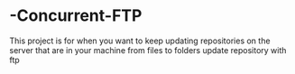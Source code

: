 # -Concurrent-FTP
 This project is for when you want to keep updating repositories on the server that are in your machine from files to folders update repository with ftp
